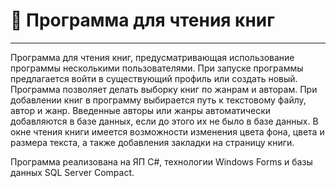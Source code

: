 # :book: Программа для чтения книг  
____
Программа для чтения книг, предусматривающая использование программы несколькими пользователями. При запуске программы предлагается войти в существующий профиль или создать новый. Программа позволяет делать выборку книг по жанрам и авторам. При добавлении книг в программу выбирается путь к текстовому файлу, автор и жанр. Введенные авторы или жанры автоматически добавляются в базе данных, если до этого их не было в базе данных. В окне чтения книги имеется возможности изменения цвета фона, цвета и размера текста, а также добавления закладки на страницу книги.

Программа реализована на ЯП C#, технологии Windows Forms и базы данных SQL Server Compact.
